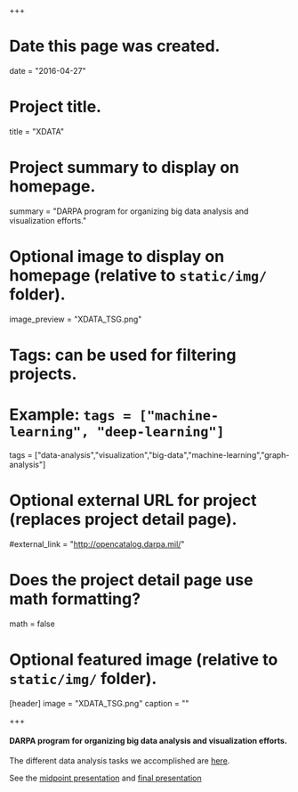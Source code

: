 +++
# Date this page was created.
date = "2016-04-27"

# Project title.
title = "XDATA"

# Project summary to display on homepage.
summary = "DARPA program for organizing big data analysis and visualization efforts."

# Optional image to display on homepage (relative to `static/img/` folder).
image_preview = "XDATA_TSG.png"

# Tags: can be used for filtering projects.
# Example: `tags = ["machine-learning", "deep-learning"]`
tags = ["data-analysis","visualization","big-data","machine-learning","graph-analysis"]

# Optional external URL for project (replaces project detail page).
#external_link = "http://opencatalog.darpa.mil/"

# Does the project detail page use math formatting?
math = false

# Optional featured image (relative to `static/img/` folder).
[header]
image = "XDATA_TSG.png"
caption = ""

+++

#### DARPA program for organizing big data analysis and visualization efforts.

The different data analysis tasks we accomplished are [here](http://www.cis.jhu.edu/~parky/XDATA/).

See the [midpoint presentation](https://docs.google.com/presentation/d/1PjKrZE0zIsT6egd2p4jNx7XvaOxjYDkB_OP8tSZI6LY/pub?start=false&loop=false&delayms=5000)
and [final presentation](xdata_ppt1/XDATA-Midpoint.html)